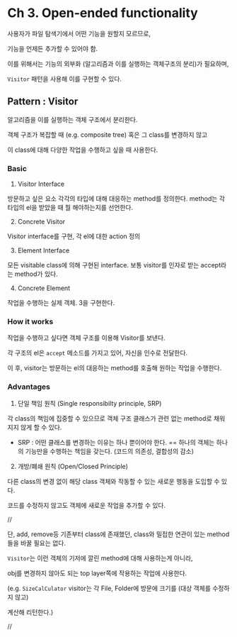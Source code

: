 # Ch 3. Open-ended functionality

사용자가 파일 탐색기에서 어떤 기능을 원할지 모르므로,

기능을 언제든 추가할 수 있어야 함.

이를 위해서는 기능의 외부화 (알고리즘과 이를 실행하는 객체구조의 분리)가 필요하며,

`Visitor` 패턴을 사용해 이를 구현할 수 있다.

## Pattern : Visitor

알고리즘을 이를 실행하는 객체 구조에서 분리한다.

객체 구조가 복잡할 때 (e.g. composite tree) 혹은 그 class를 변경하지 않고

이 class에 대해 다양한 작업을 수행하고 싶을 때 사용한다.

### Basic

1. Visitor Interface

방문하고 싶은 요소 각각의 타입에 대해 대응하는 method를 정의한다. method는 각 타입의 el을 받았을 때 뭘 해야하는지를 선언한다.

2. Concrete Visitor

Visitor interface를 구현, 각 el에 대한 action 정의

3. Element Interface

모든 visitable class에 의해 구현된 interface. 보통 visitor를 인자로 받는 accept라는 method가 있다.

4. Concrete Element

작업을 수행하는 실제 객체. 3을 구현한다.

### How it works

작업을 수행하고 싶다면 객체 구조를 이용해 Visitor를 보낸다.

각 구조의 el은 `accept` 메소드를 가지고 있어, 자신을 인수로 전달한다.

이 후, visitor는 방문하는 el의 대응하는 method를 호출해 원하는 작업을 수행한다.

### Advantages

1. 단일 책임 원칙 (Single responsibilty principle, SRP)

각 class의 책임에 집중할 수 있으므로 객체 구조 클래스가 관련 없는 method로 채워지지 않게 할 수 있다.

- SRP : 어떤 클래스를 변경하는 이유는 하나 뿐이어야 한다.
  == 하나의 객체는 하나의 기능만을 수행하는 책임을 갖는다. (코드의 의존성, 결합성의 감소)

2. 개방/폐쇄 원칙 (Open/Closed Principle)

다른 class의 변경 없이 해당 class 객체와 작동할 수 있는 새로운 행동을 도입할 수 있다.

코드를 수정하지 않고도 객체에 새로운 작업을 추가할 수 있다.

//

단, add, remove등 기존부터 class에 존재했던, class와 밀접한 연관이 있는 method들을 바꿀 필요는 없다.

`Visitor`는 이런 객체의 기저에 깔린 method에 대해 사용하는게 아니라,

obj를 변경하지 않아도 되는 top layer쪽에 작용하는 작업에 사용한다.

(e.g. `SizeCalCulator` visitor는 각 File, Folder에 방문에 크기를 (대상 객체를 수정하지 않고)

계산해 리턴한다.)

//
